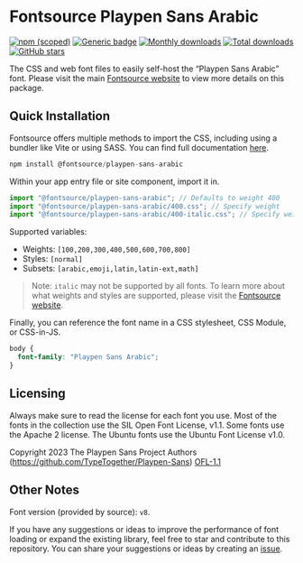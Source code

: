 # Fontsource Playpen Sans Arabic

[![npm (scoped)](https://img.shields.io/npm/v/@fontsource/playpen-sans-arabic?color=brightgreen)](https://www.npmjs.com/package/@fontsource/playpen-sans-arabic) [![Generic badge](https://img.shields.io/badge/fontsource-passing-brightgreen)](https://github.com/fontsource/fontsource) [![Monthly downloads](https://badgen.net/npm/dm/@fontsource/playpen-sans-arabic)](https://github.com/fontsource/fontsource) [![Total downloads](https://badgen.net/npm/dt/@fontsource/playpen-sans-arabic)](https://github.com/fontsource/fontsource) [![GitHub stars](https://img.shields.io/github/stars/fontsource/fontsource.svg?style=social&label=Star)](https://github.com/fontsource/fontsource/stargazers)

The CSS and web font files to easily self-host the “Playpen Sans Arabic” font. Please visit the main [Fontsource website](https://fontsource.org/fonts/playpen-sans-arabic) to view more details on this package.

## Quick Installation

Fontsource offers multiple methods to import the CSS, including using a bundler like Vite or using SASS. You can find full documentation [here](https://fontsource.org/docs/getting-started/introduction).

```javascript
npm install @fontsource/playpen-sans-arabic
```

Within your app entry file or site component, import it in.

```javascript
import "@fontsource/playpen-sans-arabic"; // Defaults to weight 400
import "@fontsource/playpen-sans-arabic/400.css"; // Specify weight
import "@fontsource/playpen-sans-arabic/400-italic.css"; // Specify weight and style
```

Supported variables:
- Weights: `[100,200,300,400,500,600,700,800]`
- Styles: `[normal]`
- Subsets: `[arabic,emoji,latin,latin-ext,math]`

> Note: `italic` may not be supported by all fonts. To learn more about what weights and styles are supported, please visit the [Fontsource website](https://fontsource.org/fonts/playpen-sans-arabic).

Finally, you can reference the font name in a CSS stylesheet, CSS Module, or CSS-in-JS.

```css
body {
  font-family: "Playpen Sans Arabic";
}
```

## Licensing
Always make sure to read the license for each font you use. Most of the fonts in the collection use the SIL Open Font License, v1.1. Some fonts use the Apache 2 license. The Ubuntu fonts use the Ubuntu Font License v1.0.

Copyright 2023 The Playpen Sans Project Authors (https://github.com/TypeTogether/Playpen-Sans)
[OFL-1.1](https://openfontlicense.org)

## Other Notes
Font version (provided by source): `v8`.

If you have any suggestions or ideas to improve the performance of font loading or expand the existing library, feel free to star and contribute to this repository. You can share your suggestions or ideas by creating an [issue](https://github.com/fontsource/fontsource/issues).